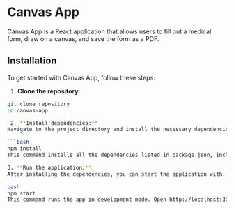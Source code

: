 # Canvas App

Canvas App is a React application that allows users to fill out a medical form, draw on a canvas, and save the form as a PDF.

## Installation

To get started with Canvas App, follow these steps:

1. **Clone the repository:**

```bash
git clone repository
cd canvas-app

 2. **Install dependencies:**
Navigate to the project directory and install the necessary dependencies by running:

```bash
npm install
This command installs all the dependencies listed in package.json, including React, Axios, jsPDF, and html2canvas

3. **Run the application:**
After installing the dependencies, you can start the application with:

bash
npm start
This command runs the app in development mode. Open http://localhost:3000 to view it in your browser. The page will reload if you make edits.
